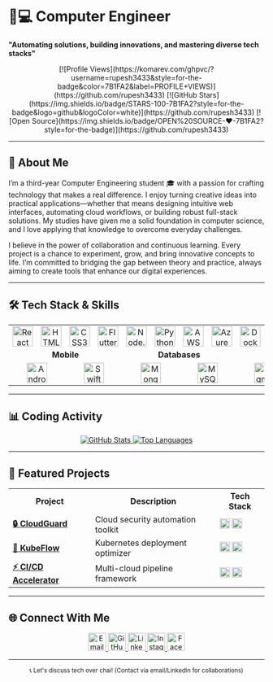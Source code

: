 # 👨💻 Computer Engineer  
**"Automating solutions, building innovations, and mastering diverse tech stacks"**

<div align="center">
  [![Profile Views](https://komarev.com/ghpvc/?username=rupesh3433&style=for-the-badge&color=7B1FA2&label=PROFILE+VIEWS)](https://github.com/rupesh3433)
  [![GitHub Stars](https://img.shields.io/badge/STARS-100-7B1FA2?style=for-the-badge&logo=github&logoColor=white)](https://github.com/rupesh3433)
  [![Open Source](https://img.shields.io/badge/OPEN%20SOURCE-❤-7B1FA2?style=for-the-badge)](https://github.com/rupesh3433)
</div>

---

## 🚀 About Me

I’m a third-year Computer Engineering student 🎓 with a passion for crafting technology that makes a real difference. I enjoy turning creative ideas into practical applications—whether that means designing intuitive web interfaces, automating cloud workflows, or building robust full-stack solutions. My studies have given me a solid foundation in computer science, and I love applying that knowledge to overcome everyday challenges.

I believe in the power of collaboration and continuous learning. Every project is a chance to experiment, grow, and bring innovative concepts to life. I’m committed to bridging the gap between theory and practice, always aiming to create tools that enhance our digital experiences.

---

## 🛠 Tech Stack & Skills

<div align="center">
  
<table>
  <tr>
    <td style="text-align:center"><img src="https://cdn.jsdelivr.net/gh/devicons/devicon/icons/react/react-original.svg" width="40" height="40" alt="React"/></td>
    <td style="text-align:center"><img src="https://cdn.jsdelivr.net/gh/devicons/devicon/icons/html5/html5-original.svg" width="40" height="40" alt="HTML5"/></td>
    <td style="text-align:center"><img src="https://cdn.jsdelivr.net/gh/devicons/devicon/icons/css3/css3-original.svg" width="40" height="40" alt="CSS3"/></td>
    <td style="text-align:center"><img src="https://cdn.jsdelivr.net/gh/devicons/devicon/icons/flutter/flutter-original.svg" width="40" height="40" alt="Flutter"/></td>
    <td style="text-align:center"><img src="https://cdn.jsdelivr.net/gh/devicons/devicon/icons/nodejs/nodejs-original.svg" width="40" height="40" alt="Node.js"/></td>
    <td style="text-align:center"><img src="https://cdn.jsdelivr.net/gh/devicons/devicon/icons/python/python-original.svg" width="40" height="40" alt="Python"/></td>
    <td style="text-align:center"><img src="https://cdn.jsdelivr.net/gh/devicons/devicon/icons/aws/aws-original.svg" width="40" height="40" alt="AWS"/></td>
    <td style="text-align:center"><img src="https://cdn.jsdelivr.net/gh/devicons/devicon/icons/azure/azure-original.svg" width="40" height="40" alt="Azure"/></td>
    <td style="text-align:center"><img src="https://cdn.jsdelivr.net/gh/devicons/devicon/icons/docker/docker-original.svg" width="40" height="40" alt="Docker"/></td>
    <td style="text-align:center"><img src="https://cdn.jsdelivr.net/gh/devicons/devicon/icons/kubernetes/kubernetes-plain.svg" width="40" height="40" alt="Kubernetes"/></td>
    <td style="text-align:center"><img src="https://cdn.jsdelivr.net/gh/devicons/devicon/icons/git/git-original.svg" width="40" height="40" alt="Git"/></td>
    <td style="text-align:center"><img src="https://cdn.jsdelivr.net/gh/devicons/devicon/icons/terraform/terraform-original.svg" width="40" height="40" alt="Terraform"/></td>
  </tr>
  <tr>
    <td colspan="4" style="text-align:center; font-weight:bold;">Mobile</td>
    <td colspan="4" style="text-align:center; font-weight:bold;">Databases</td>
    <td colspan="4" style="text-align:center; font-weight:bold;">Design</td>
  </tr>
  <tr>
    <td colspan="2" style="text-align:center"><img src="https://cdn.jsdelivr.net/gh/devicons/devicon/icons/android/android-original.svg" width="40" height="40" alt="Android"/></td>
    <td colspan="2" style="text-align:center"><img src="https://cdn.jsdelivr.net/gh/devicons/devicon/icons/swift/swift-original.svg" width="40" height="40" alt="Swift"/></td>
    <td colspan="2" style="text-align:center"><img src="https://cdn.jsdelivr.net/gh/devicons/devicon/icons/mongodb/mongodb-original.svg" width="40" height="40" alt="MongoDB"/></td>
    <td colspan="2" style="text-align:center"><img src="https://cdn.jsdelivr.net/gh/devicons/devicon/icons/mysql/mysql-original.svg" width="40" height="40" alt="MySQL"/></td>
    <td colspan="2" style="text-align:center"><img src="https://cdn.jsdelivr.net/gh/devicons/devicon/icons/figma/figma-original.svg" width="40" height="40" alt="Figma"/></td>
    <td colspan="2" style="text-align:center"><img src="https://cdn.jsdelivr.net/gh/devicons/devicon/icons/sass/sass-original.svg" width="40" height="40" alt="Sass"/></td>
  </tr>
</table>
  
</div>

---

## 📊 Coding Activity

<div align="center">
  <a href="https://github.com/rupesh3433">
    <img src="https://github-readme-stats.vercel.app/api?username=rupesh3433&show_icons=true&theme=radical&hide_title=true&include_all_commits=true&count_private=true" alt="GitHub Stats"/>
  </a>
  <a href="https://github.com/rupesh3433">
    <img src="https://github-readme-stats.vercel.app/api/top-langs/?username=rupesh3433&layout=compact&theme=radical&hide=roff" alt="Top Languages"/>
  </a>
</div>

---

## 🚀 Featured Projects

<div align="center">
  
<table>
  <tr>
    <th>Project</th>
    <th>Description</th>
    <th>Tech Stack</th>
  </tr>
  <tr>
    <td><a href="https://github.com/rupesh3433/CloudGuard"><strong>🔒 CloudGuard</strong></a></td>
    <td>Cloud security automation toolkit</td>
    <td>
      <img src="https://img.shields.io/badge/-AWS-FF9900?logo=amazonaws" alt="AWS" height="20">
      <img src="https://img.shields.io/badge/-Azure-0089D6?logo=microsoft-azure" alt="Azure" height="20">
    </td>
  </tr>
  <tr>
    <td><a href="https://github.com/rupesh3433/KubeFlow"><strong>🚀 KubeFlow</strong></a></td>
    <td>Kubernetes deployment optimizer</td>
    <td>
      <img src="https://img.shields.io/badge/-K8s-326CE5?logo=kubernetes" alt="K8s" height="20">
      <img src="https://img.shields.io/badge/-Helm-0F1689?logo=helm" alt="Helm" height="20">
    </td>
  </tr>
  <tr>
    <td><a href="https://github.com/rupesh3433/CI-CD-Accelerator"><strong>⚡ CI/CD Accelerator</strong></a></td>
    <td>Multi-cloud pipeline framework</td>
    <td>
      <img src="https://img.shields.io/badge/-Terraform-7B42BC?logo=terraform" alt="Terraform" height="20">
      <img src="https://img.shields.io/badge/-GitHub_Actions-2088FF?logo=github-actions" alt="GitHub Actions" height="20">
    </td>
  </tr>
</table>
  
</div>

---

## 🌐 Connect With Me

<div align="center">
  <a href="mailto:rupesh.poudel22@pccoepune.org" title="Email">
    <img src="https://img.icons8.com/ios-filled/50/D44638/email.png" alt="Email" width="35" height="35">
  </a>
  <a href="https://github.com/rupesh3433" title="GitHub">
    <img src="https://cdn.jsdelivr.net/npm/simple-icons@v6/icons/github.svg" alt="GitHub" width="35" height="35">
  </a>
  <a href="https://www.linkedin.com/in/rupesh-poudel-755b7a345" title="LinkedIn">
    <img src="https://cdn.jsdelivr.net/npm/simple-icons@v6/icons/linkedin.svg" alt="LinkedIn" width="35" height="35">
  </a>
  <a href="https://www.instagram.com/rupacepoudel" title="Instagram">
    <img src="https://cdn.jsdelivr.net/npm/simple-icons@v6/icons/instagram.svg" alt="Instagram" width="35" height="35">
  </a>
  <a href="https://www.facebook.com/rup.ace.5872" title="Facebook">
    <img src="https://cdn.jsdelivr.net/npm/simple-icons@v6/icons/facebook.svg" alt="Facebook" width="35" height="35">
  </a>
</div>

---

<sub style="display: block; text-align: center;">📞 Let's discuss tech over chai! (Contact via email/LinkedIn for collaborations)</sub>
